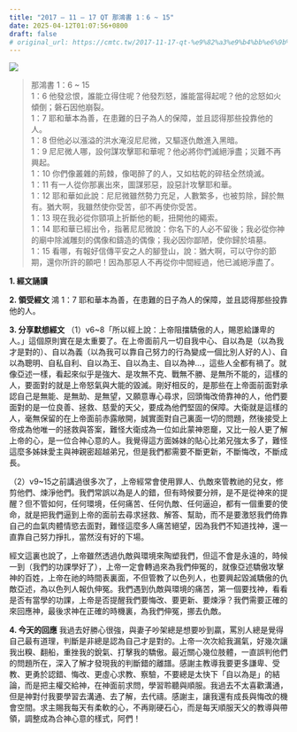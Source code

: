 ```yaml
---
title: "2017 – 11 – 17 QT 那鴻書 1：6 ~ 15"
date: 2025-04-12T01:07:56+0800
draft: false
# original_url: https://cmtc.tw/2017-11-17-qt-%e9%82%a3%e9%b4%bb%e6%9b%b8-1%ef%bc%9a6-15
---
```


![](/images/qt.jpg)
> 那鴻書 1：6 ~ 15  
> 1：6 他發忿恨，誰能立得住呢？他發烈怒，誰能當得起呢？他的忿怒如火傾倒；磐石因他崩裂。  
> 1：7 耶和華本為善，在患難的日子為人的保障，並且認得那些投靠他的人。  
> 1：8 但他必以漲溢的洪水淹沒尼尼微，又驅逐仇敵進入黑暗。  
> 1：9 尼尼微人哪，設何謀攻擊耶和華呢？他必將你們滅絕淨盡；災難不再興起。  
> 1：10 你們像叢雜的荊棘，像喝醉了的人，又如枯乾的碎秸全然燒滅。  
> 1：11 有一人從你那裏出來，圖謀邪惡，設惡計攻擊耶和華。  
> 1：12 耶和華如此說：尼尼微雖然勢力充足，人數繁多，也被剪除，歸於無有。猶大啊，我雖然使你受苦，卻不再使你受苦。  
> 1：13 現在我必從你頸項上折斷他的軛，扭開他的繩索。  
> 1：14 耶和華已經出令，指著尼尼微說：你名下的人必不留後；我必從你神的廟中除滅雕刻的偶像和鑄造的偶像；我必因你鄙陋，使你歸於墳墓。  
> 1：15 看哪，有報好信傳平安之人的腳登山，說：猶大啊，可以守你的節期，還你所許的願吧！因為那惡人不再從你中間經過，他已滅絕淨盡了。

**1. 經文誦讀**

**2. 領受經文**
鴻 1：7 耶和華本為善，在患難的日子為人的保障，並且認得那些投靠他的人。

**3. 分享默想經文**
（1）v6\~8「所以經上說：上帝阻擋驕傲的人，賜恩給謙卑的人。」這個原則實在是太重要了。在上帝面前凡一切自我中心、自以為是（以為我才是對的）、自以為義（以為我可以靠自己努力的行為變成一個比別人好的人）、自以為聰明、自私自利、自以為王、自以為主、自以為神…，這些人全都有禍了。就像亞述一樣，看起來似乎是強大、是攻無不克、戰無不勝、是無所不能的，這樣的人，要面對的就是上帝怒氣與大能的毀滅。剛好相反的，是那些在上帝面前面對承認自己是無能、是無助、是無望，又願意專心尋求，回頭悔改倚靠神的人，他們要面對的是一位良善、拯救、慈愛的天父，要成為他們堅固的保障。大衛就是這樣的人，毫無保留的在上帝面前赤露敞開，誠實面對自己裏面一切的問題，然後接受上帝成為他唯一的拯救與答案，難怪大衛成為一位如此蒙神恩竉，又比一般人更了解上帝的心，是一位合神心意的人。我覺得這方面姊妹的貼心比弟兄強太多了，難怪這麼多姊妹愛主與神親密超越弟兄，但是我們都需要不斷更新，不斷悔改，不斷成長。

（2）v9\~15之前講過很多次了，上帝經常會使用罪人、仇敵來管教祂的兒女，修剪他們、煉淨他們。我們常誤以為是人的錯，但有時候要分辨，是不是從神來的提醒？但不管如何，任何環境，任何痛苦、任何仇敵、任何逼迫，都有一個重要的使命，就是把我們逼到上帝的面前去尋求拯救、解答、幫助，而不是要激怒我們倚靠自己的血氣肉體情慾去面對，難怪這麼多人痛苦絕望，因為我們不知道找神，還一直靠自己努力掙扎，當然沒有好的下場。

經文這裏也說了，上帝雖然透過仇敵與環境來陶塑我們，但這不會是永遠的，時候一到（我們的功課學好了），上帝一定會轉過來為我們伸冤的，就像亞述驕傲攻擊神的百姓，上帝在祂的時間表裏面，不但管教了以色列人，也要興起毀滅驕傲的仇敵亞述，為以色列人報仇伸冤。我們遇到仇敵與環境的痛苦，第一個要找神，看看是否有當學的功課，上帝是否提醒我們要悔改、要更新、要煉淨？我們需要正確的來回應神，最後求神在正確的時機裏，為我們伸冤，挪去仇敵。

**4. 今天的回應**
我過去好勝心很強，與妻子吵架總是想要吵到贏，罵別人總是覺得自己最有道理，判斷是非總是認為自己才是對的。上帝一次次給我漏氣，好幾次讓我出糗、翻船，重挫我的銳氣、打擊我的驕傲。最近關心幾位肢體，一直誤判他們的問題所在，深入了解才發現我的判斷錯的離譜。感謝主教導我要更多謙卑、受教、更勇於認錯、悔改、更虛心求教、察驗，不要總是太快下「自以為是」的結論，而是把主權交給神，在神面前求問，學習聆聽與順服。我過去不太喜歡溝通，但是神對付我要學習去溝通、去了解，去代禱。感謝主，讓我還有成長與悔改的機會空間。求主賜我每天有柔軟的心，不再剛硬石心，而是每天順服天父的教導與帶領，調整成為合神心意的樣式，阿們！
